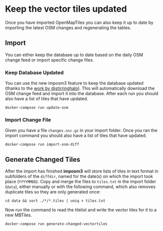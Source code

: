 # Keep the vector tiles updated

Once you have imported OpenMapTiles you can also keep it up to date by importing the latest OSM changes and
regenerating the tables.

## Import

You can either keep the database up to date based on the daily OSM change feed
or import specific change files.

### Keep Database Updated

You can use the new imposm3 feature to keep the database updated (thanks to the [work by @stirringhalo](https://github.com/openmaptiles/openmaptiles/pull/131)). This will automatically download
the OSM change feed and import it into the database.
After each run you should also have a list of tiles that have updated.

```
docker-compose run update-osm
```

### Import Change File

Given you have a file `changes.osc.gz` in your import folder. Once you ran the import command you should also have a list of tiles that have updated.

```
docker-compose run import-osm-diff
```

## Generate Changed Tiles

After the import has finished **imposm3** will store lists of tiles in text format in subfolders of the `diffdir`,
named for the date(s) on which the import took place (`YYYYMMDD`).
Copy and merge the files to `tiles.txt` in the import folder (`data`), either manually or with the following command, which also removes duplicate tiles so they are only generated once:  
```
cd data && sort ./*/*.tiles | uniq > tiles.txt
```

Now run the command to read the tilelist and write the vector tiles for it to a new MBTiles.

```
docker-compose run generate-changed-vectortiles
```
